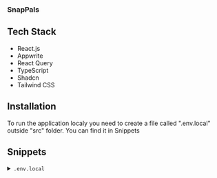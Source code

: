 ### SnapPals

## Tech Stack

- React.js
- Appwrite
- React Query
- TypeScript
- Shadcn
- Tailwind CSS

## Installation

To run the application localy you need to create a file called ".env.local" outside "src" folder. You can find it in Snippets

## Snippets

<details>
<summary><code>.env.local</code></summary>

```typescript
VITE_APPWRITE_URL = 'https://cloud.appwrite.io/v1'
VITE_APPWRITE_PROJECT_ID = '66116552eaefd974a84a'
VITE_APPWRITE_DATABASE_ID = '6612fdf4daa1dd1c4f7c'
VITE_APPWRITE_STORAGE_ID = '6612fdb10abc46f655f7'
VITE_APPWRITE_USER_COLLECTION_ID = '6612fe3f8973886cb288'
VITE_APPWRITE_POST_COLLECTION_ID = '6612fe1c685733c2d2f2'
VITE_APPWRITE_SAVES_COLLECTION_ID = '6612fe50d4f9176cccd6'
```
